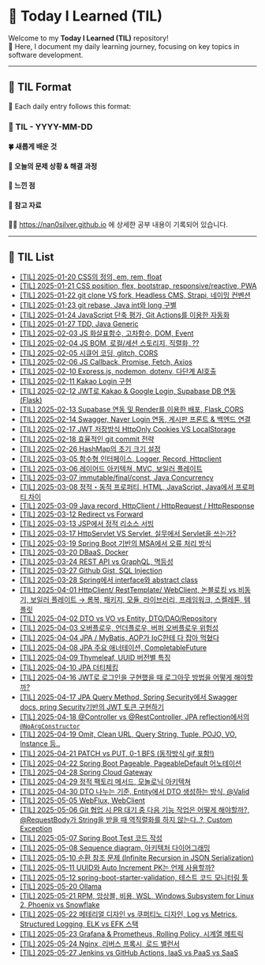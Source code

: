# 🌟 Today I Learned (TIL)

Welcome to my **Today I Learned (TIL)** repository! <br>
🚀 Here, I document my daily learning journey, focusing on key topics in software development.

---

## 📝 TIL Format

📅 Each daily entry follows this format:

### 📖 TIL - YYYY-MM-DD

#### 🍀 새롭게 배운 것

#### 🍎 오늘의 문제 상황 & 해결 과정

#### 🦄 느낀 점

#### 🐬 참고 자료

🐯🐯 https://nan0silver.github.io 에 상세한 공부 내용이 기록되어 있습니다.

---

## 📌 TIL List
- [[TIL] 2025-01-20 CSS의 정의, em, rem, float](https://github.com/nan0silver/TIL/issues/2)
- [[TIL] 2025-01-21 CSS position, flex, bootstrap, responsive/reactive, PWA](https://github.com/nan0silver/TIL/issues/3)
- [[TIL] 2025-01-22 git clone VS fork, Headless CMS, Strapi, 네이밍 컨벤션](https://github.com/nan0silver/TIL/issues/4)
- [[TIL] 2025-01-23 git rebase, Java int와 long 구별](https://github.com/nan0silver/TIL/issues/5)
- [[TIL] 2025-01-24 JavaScript 단축 평가, Git Actions를 이용한 자동화](https://github.com/nan0silver/TIL/issues/6)
- [[TIL] 2025-01-27 TDD, Java Generic](https://github.com/nan0silver/TIL/issues/7)
- [[TIL] 2025-02-03 JS 화살표함수, 고차함수, DOM, Event](https://github.com/nan0silver/TIL/issues/9)
- [[TIL] 2025-02-04 JS BOM, 로컬/세션 스토리지, 직렬화, ??](https://github.com/nan0silver/TIL/issues/10)
- [[TIL] 2025-02-05 시큐어 코딩, glitch, CORS](https://github.com/nan0silver/TIL/issues/11)
- [[TIL] 2025-02-06 JS Callback, Promise, Fetch, Axios](https://github.com/nan0silver/TIL/issues/12)
- [[TIL] 2025-02-10 Express.js, nodemon, dotenv, 다단계 AI호출](https://github.com/nan0silver/TIL/issues/13)
- [[TIL] 2025-02-11 Kakao Login 구현](https://github.com/nan0silver/TIL/issues/14)
- [[TIL] 2025-02-12 JWT로 Kakao & Google Login, Supabase DB 연동 (Flask)](https://github.com/nan0silver/TIL/issues/15)
- [[TIL] 2025-02-13 Supabase 연동 및 Render를 이용한 배포, Flask_CORS](https://github.com/nan0silver/TIL/issues/16)
- [[TIL] 2025-02-14 Swagger, Naver Login 연동, 게시판 프론트 & 백엔드 연결](https://github.com/nan0silver/TIL/issues/17)
- [[TIL] 2025-02-17 JWT 저장방식 HttpOnly Cookies VS LocalStorage](https://github.com/nan0silver/TIL/issues/18)
- [[TIL] 2025-02-18 효율적인 git commit 전략](https://github.com/nan0silver/TIL/issues/19)
- [[TIL] 2025-02-26 HashMap의 초기 크기 설정](https://github.com/nan0silver/TIL/issues/20)
- [[TIL] 2025-03-05 함수형 인터페이스, Logger, Record, Httpclient](https://github.com/nan0silver/TIL/issues/21)
- [[TIL] 2025-03-06 레이어드 아키텍쳐, MVC, 보일러 플레이트](https://github.com/nan0silver/TIL/issues/22)
- [[TIL] 2025-03-07 immutable/final/const, Java Concurrency](https://github.com/nan0silver/TIL/issues/23)
- [[TIL] 2025-03-08 정적・동적 프로퍼티, HTML, JavaScript, Java에서 프로퍼티 차이](https://github.com/nan0silver/TIL/issues/24)
- [[TIL] 2025-03-09 Java record, HttpClient / HttpRequest / HttpResponse](https://github.com/nan0silver/TIL/issues/25)
- [[TIL] 2025-03-12 Redirect vs Forward](https://github.com/nan0silver/TIL/issues/26)
- [[TIL] 2025-03-13 JSP에서 정적 리소스 서빙](https://github.com/nan0silver/TIL/issues/27)
- [[TIL] 2025-03-17 HttpServlet VS Servlet, 실무에서 Servlet을 쓰는가?](https://github.com/nan0silver/TIL/issues/28)
- [[TIL] 2025-03-19 Spring Boot 기반의 MSA에서 오류 처리 방식](https://github.com/nan0silver/TIL/issues/29)
- [[TIL] 2025-03-20 DBaaS, Docker](https://github.com/nan0silver/TIL/issues/30)
- [[TIL] 2025-03-24 REST API vs GraphQL, 멱등성](https://github.com/nan0silver/TIL/issues/31)
- [[TIL] 2025-03-27 Github Gist, SQL Injection](https://github.com/nan0silver/TIL/issues/32)
- [[TIL] 2025-03-28 Spring에서 interface와 abstract class](https://github.com/nan0silver/TIL/issues/33)
- [[TIL] 2025-04-01 HttpClient/ RestTemplate/ WebClient, 논블로킹 vs 비동기, 보일러 플레이트 → 롬복, 패키지, 모듈, 라이브러리, 프레임워크, 스켈레톤, 템플릿](https://github.com/nan0silver/TIL/issues/34)
- [[TIL] 2025-04-02 DTO vs VO vs Entity, DTO/DAO/Repository](https://github.com/nan0silver/TIL/issues/35)
- [[TIL] 2025-04-03 오버플로우, 언더플로우, 버퍼 오버플로우 위험성](https://github.com/nan0silver/TIL/issues/36)
- [[TIL] 2025-04-04 JPA / MyBatis, AOP가 IoC한테 다 잡아 먹혔다](https://github.com/nan0silver/TIL/issues/37)
- [[TIL] 2025-04-08 JPA 주요 애너테이션, CompletableFuture](https://github.com/nan0silver/TIL/issues/38)
- [[TIL] 2025-04-09 Thymeleaf, UUID 버전별 특징](https://github.com/nan0silver/TIL/issues/39)
- [[TIL] 2025-04-10 JPA 더티체킹](https://github.com/nan0silver/TIL/issues/40)
- [[TIL] 2025-04-16 JWT로 로그인을 구현했을 때 로그아웃 방법을 어떻게 해야할까?](https://github.com/nan0silver/TIL/issues/41)
- [[TIL] 2025-04-17 JPA Query Method, Spring Security에서 Swagger docs, pring Security기반의 JWT 토큰 구현하기](https://github.com/nan0silver/TIL/issues/42)
- [[TIL] 2025-04-18 @Controller vs @RestController, JPA reflection에서의 `@NoArgConstructor`](https://github.com/nan0silver/TIL/issues/43)
- [[TIL] 2025-04-19 Omit, Clean URL, Query String, Tuple, POJO, VO, Instance 등..](https://github.com/nan0silver/TIL/issues/44)
- [[TIL] 2025-04-21 PATCH vs PUT, 0-1 BFS (동작방식 gif 포함!)](https://github.com/nan0silver/TIL/issues/45)
- [[TIL] 2025-04-22 Spring Boot Pageable, PageableDefault 어노테이션](https://github.com/nan0silver/TIL/issues/46)
- [[TIL] 2025-04-28 Spring Cloud Gateway](https://github.com/nan0silver/TIL/issues/47)
- [[TIL] 2025-04-29 정적 팩토리 메서드, 모놀로닉 아키텍쳐](https://github.com/nan0silver/TIL/issues/48)
- [[TIL] 2025-04-30 DTO 나누는 기준, Entity에서 DTO 생성하는 방식, @Valid](https://github.com/nan0silver/TIL/issues/49)
- [[TIL] 2025-05-05 WebFlux, WebClient](https://github.com/nan0silver/TIL/issues/50)
- [[TIL] 2025-05-06 Git 협업 시 PR 대기 중 다음 기능 작업은 어떻게 해야할까?, @RequestBody가 String을 받을 때 역직렬화를 하지 않는다..?, Custom Exception](https://github.com/nan0silver/TIL/issues/51)
- [[TIL] 2025-05-07 Spring Boot Test 코드 작성](https://github.com/nan0silver/TIL/issues/52)
- [[TIL] 2025-05-08 Sequence diagram, 아키텍처 다이어그래밍](https://github.com/nan0silver/TIL/issues/53)
- [[TIL] 2025-05-10 순환 참조 문제 (Infinite Recursion in JSON Serialization)](https://github.com/nan0silver/TIL/issues/54)
- [[TIL] 2025-05-11 UUID와 Auto Increment PK는 언제 사용할까?](https://github.com/nan0silver/TIL/issues/55)
- [[TIL] 2025-05-12 spring-boot-starter-validation, 테스트 코드 모니터링 툴](https://github.com/nan0silver/TIL/issues/56)
- [[TIL] 2025-05-20 Ollama](https://github.com/nan0silver/TIL/issues/57)
- [[TIL] 2025-05-21 RPM, 앙상블, 비용, WSL, Windows Subsystem for Linux 2, Phoenix vs Snowflake](https://github.com/nan0silver/TIL/issues/58)
- [[TIL] 2025-05-22 메테리얼 디자인 vs 쿠퍼티노 디자인, Log vs Metrics, Structured Logging, ELK vs EFK 스택](https://github.com/nan0silver/TIL/issues/59)
- [[TIL] 2025-05-23 Grafana & Prometheus, Rolling Policy, 시계열 메트릭](https://github.com/nan0silver/TIL/issues/60)
- [[TIL] 2025-05-24 Nginx, 리버스 프록시, 로드 밸런서](https://github.com/nan0silver/TIL/issues/61)
- [[TIL] 2025-05-27 Jenkins vs GitHub Actions, IaaS vs PaaS vs SaaS](https://github.com/nan0silver/TIL/issues/62)
